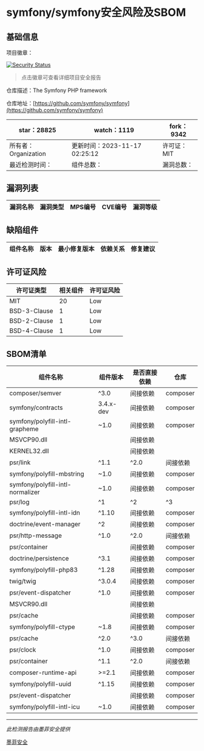 # symfony/symfony安全风险及SBOM

## 基础信息

项目徽章：

[![Security Status](https://www.murphysec.com/platform3/v31/badge/1725368085919522816.svg)](https://www.murphysec.com/console/report/1691516035264176128/1725368085919522816)

> 点击徽章可查看详细项目安全报告

仓库描述：The Symfony PHP framework

仓库地址：[https://github.com/symfony/symfony](https://github.com/symfony/symfony)

| star：28825 | watch：1119 | fork：9342 |
| ----------- | -------------- | ------------ |
| 所有者：Organization | 更新时间：2023-11-17 02:25:12 | 许可证：MIT |
| 最近检测时间： | 组件总数： | 漏洞总数： |




## 漏洞列表

| 漏洞名称 | 漏洞类型 | MPS编号 | CVE编号 | 漏洞等级 |
| ------- | ------ | ------- | ------ | ----- |





## 缺陷组件

| 组件名称 | 版本 | 最小修复版本 | 依赖关系 | 修复建议 |
| -------- | ---- | ------------ | -------- | -------- |





## 许可证风险

| 许可证类型 | 相关组件 | 许可证风险 |
| ---------- | -------- | ---------- |
|MIT|20|Low|
|BSD-3-Clause|1|Low|
|BSD-2-Clause|1|Low|
|BSD-4-Clause|1|Low|




## SBOM清单

| 组件名称 | 组件版本 | 是否直接依赖 | 仓库 |
| -------- | -------- | ------------ | ---- |
|composer/semver|^3.0|间接依赖|composer|
|symfony/contracts|3.4.x-dev|间接依赖|composer|
|symfony/polyfill-intl-grapheme|~1.0|间接依赖|composer|
|MSVCP90.dll||间接依赖||
|KERNEL32.dll||间接依赖||
|psr/link|^1.1|^2.0|间接依赖|composer|
|symfony/polyfill-mbstring|~1.0|间接依赖|composer|
|symfony/polyfill-intl-normalizer|~1.0|间接依赖|composer|
|psr/log|^1|^2|^3|间接依赖|composer|
|symfony/polyfill-intl-idn|^1.10|间接依赖|composer|
|doctrine/event-manager|^2|间接依赖|composer|
|psr/http-message|^1.0|^2.0|间接依赖|composer|
|psr/container||间接依赖|composer|
|doctrine/persistence|^3.1|间接依赖|composer|
|symfony/polyfill-php83|^1.28|间接依赖|composer|
|twig/twig|^3.0.4|间接依赖|composer|
|psr/event-dispatcher|^1.0|间接依赖|composer|
|MSVCR90.dll||间接依赖||
|psr/cache||间接依赖|composer|
|symfony/polyfill-ctype|~1.8|间接依赖|composer|
|psr/cache|^2.0|^3.0|间接依赖|composer|
|psr/clock|^1.0|间接依赖|composer|
|psr/container|^1.1|^2.0|间接依赖|composer|
|composer-runtime-api|>=2.1|间接依赖|composer|
|symfony/polyfill-uuid|^1.15|间接依赖|composer|
|psr/event-dispatcher||间接依赖|composer|
|symfony/polyfill-intl-icu|~1.0|间接依赖|composer|


------

*此检测报告由墨菲安全提供*

[墨菲安全](www.murphysec.com)